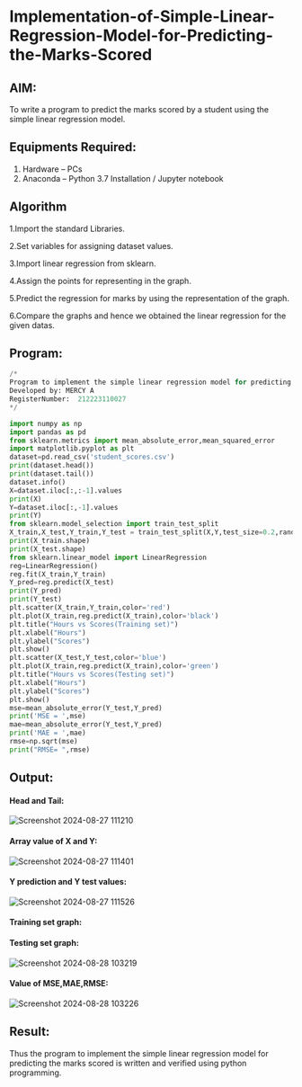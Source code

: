 # Implementation-of-Simple-Linear-Regression-Model-for-Predicting-the-Marks-Scored

## AIM:
To write a program to predict the marks scored by a student using the simple linear regression model.


## Equipments Required:
1. Hardware – PCs
2. Anaconda – Python 3.7 Installation / Jupyter notebook


## Algorithm
1.Import the standard Libraries.

2.Set variables for assigning dataset values. 

3.Import linear regression from sklearn.

4.Assign the points for representing in the graph.

5.Predict the regression for marks by using the representation of the graph.

6.Compare the graphs and hence we obtained the linear regression for the given datas. 



## Program:
```python
/*
Program to implement the simple linear regression model for predicting the marks scored.
Developed by: MERCY A
RegisterNumber:  212223110027
*/

import numpy as np
import pandas as pd
from sklearn.metrics import mean_absolute_error,mean_squared_error
import matplotlib.pyplot as plt
dataset=pd.read_csv('student_scores.csv')
print(dataset.head())
print(dataset.tail())
dataset.info()
X=dataset.iloc[:,:-1].values
print(X)
Y=dataset.iloc[:,-1].values
print(Y)
from sklearn.model_selection import train_test_split
X_train,X_test,Y_train,Y_test = train_test_split(X,Y,test_size=0.2,random_state=0)
print(X_train.shape)
print(X_test.shape)
from sklearn.linear_model import LinearRegression
reg=LinearRegression()
reg.fit(X_train,Y_train)
Y_pred=reg.predict(X_test)
print(Y_pred)
print(Y_test)
plt.scatter(X_train,Y_train,color='red')
plt.plot(X_train,reg.predict(X_train),color='black')
plt.title("Hours vs Scores(Training set)")
plt.xlabel("Hours")
plt.ylabel("Scores")
plt.show()
plt.scatter(X_test,Y_test,color='blue')
plt.plot(X_train,reg.predict(X_train),color='green')
plt.title("Hours vs Scores(Testing set)")
plt.xlabel("Hours")
plt.ylabel("Scores")
plt.show()
mse=mean_absolute_error(Y_test,Y_pred)
print('MSE = ',mse)
mae=mean_absolute_error(Y_test,Y_pred)
print('MAE = ',mae)
rmse=np.sqrt(mse)
print("RMSE= ",rmse)

```


## Output:
#### Head and Tail:
![Screenshot 2024-08-27 111210](https://github.com/user-attachments/assets/1cdec813-4603-41b1-a12f-4565f460ec33)


#### Array value of X and Y:
![Screenshot 2024-08-27 111401](https://github.com/user-attachments/assets/921ba0af-721d-4ca2-8026-c58074a37151)


#### Y prediction and Y test values:
![Screenshot 2024-08-27 111526](https://github.com/user-attachments/assets/a995effc-c335-41f4-a823-40b9d8d25b11)


#### Training set graph:


#### Testing set graph:
![Screenshot 2024-08-28 103219](https://github.com/user-attachments/assets/fc7549ab-6de0-49bf-9d0d-4d3408f23949)

#### Value of MSE,MAE,RMSE:
![Screenshot 2024-08-28 103226](https://github.com/user-attachments/assets/e4d702f6-d3d8-4e06-bab6-e580efffd191)


## Result:
Thus the program to implement the simple linear regression model for predicting the marks scored is written and verified using python programming.









